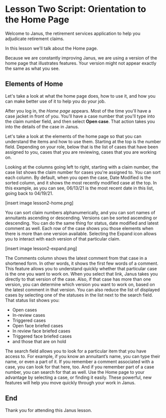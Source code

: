 # Lesson Two Script: Orientation to the Home Page

Welcome to Janus, the retirement services application to help you adjudicate retirement claims. 

In this lesson we'll talk about the Home page. 

Because we are constantly improving Janus, we are using a version of the home page that illustrates features. Your version might not appear exactly the same as what you see. 

## Elements of Home
Let's take a look at what the home page does, how to use it, and how you can make better use of it to help you do your job. 

After you log in, the *Home page* appears. Most of the time you'll have a case jacket in front of you. You’ll have a case number that you'll type into the claim number field, and then select **Open case**. That action takes you into the details of the case in Janus. 

Let's take a look at the elements of the home page so that you can understand the items and how to use them. Starting at the top is the number field. Depending on your role, below that is the list of cases that have been assigned to you, cases that you are reviewing, cases that you are working on. 

Looking at the columns going left to right, starting with a claim number, the case list shows the claim number for cases you're assigned to. You can sort each column. By default, when you open the case, Date Modified is the sorted column, and it shows the most recently modified case at the top. In this example, as you can see, 06/13/21 is the most recent date in this list, going back to 04/19/21.

[insert image lesson2-home.png] 

You can sort claim numbers alphanumerically, and you can sort names of annuitants ascending or descending. Versions can be sorted ascending or descending. You can do the same thing for status, date modified and latest comment as well. 
Each row of the case shows you those elements when there is more than one version available. Selecting the Expand icon allows you to interact with each version of that particular claim. 

[insert image lesson2-expand.png] 

The Comments column shows the latest comment from that case in a shortened form. In other words, it shows the first few words of a comment. This feature allows you to understand quickly whether that particular case is the one you want to work on. When you select that link, Janus takes you directly to that version of the case. Also, if that case has more than one version, you can determine which version you want to work on, based on the latest comment in that version.
You can also reduce the list of displayed cases by selecting one of the statuses in the list next to the search field. That status list shows you: 
- Open cases
- In-review cases
- Triggered cases
- Open face briefed cases
- In review face briefed cases 
- Triggered face briefed cases
- and those that are on hold 

The search field allows you to look for a particular item that you have access to. For example, if you know an annuitant’s name, you can type their name, or even a part of it. If you remember a comment associated with a case, you can look for that here, too. And if you remember part of a case number, you can search for that as well.  Use the Home page to your advantage by selecting a case, or finding it easily. These powerful, new features will help you move quickly through your work in Janus.

## End
Thank you for attending this Janus lesson.
